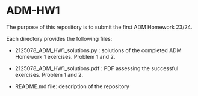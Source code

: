 # ADM-HW1
The purpose of this repository is to submit the first ADM Homework 23/24.


Each directory provides the following files:

- 2125078_ADM_HW1_solutions.py : solutions of the completed ADM Homework 1 exercises. Problem 1 and 2.

- 2125078_ADM_HW1_solutions.pdf : PDF assessing the successful exercises. Problem 1 and 2.
  
- README.md file: description of the repository
